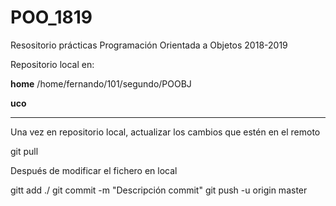 # POO_1819

Resositorio prácticas Programación Orientada a Objetos 2018-2019

Repositorio local en:

**home** 
/home/fernando/101/segundo/POOBJ

**uco**


***

Una vez en repositorio local, actualizar los cambios que estén en el remoto

git pull

Después de modificar el fichero en local

gitt add ./
git commit -m "Descripción commit"
git push -u origin master

